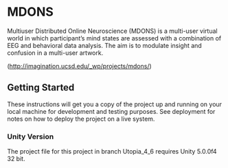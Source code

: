 # MDONS

Multiuser Distributed Online Neuroscience (MDONS) is a multi-user virtual world in which participant’s mind states are assessed with a combination of EEG and behavioral data analysis. The aim is to modulate insight and confusion in a multi-user artwork.

(http://imagination.ucsd.edu/_wp/projects/mdons/)


## Getting Started

These instructions will get you a copy of the project up and running on your local machine for development and testing purposes. See deployment for notes on how to deploy the project on a live system.

### Unity Version

The project file for this project in branch Utopia_4_6 requires Unity 5.0.0f4 32 bit.

